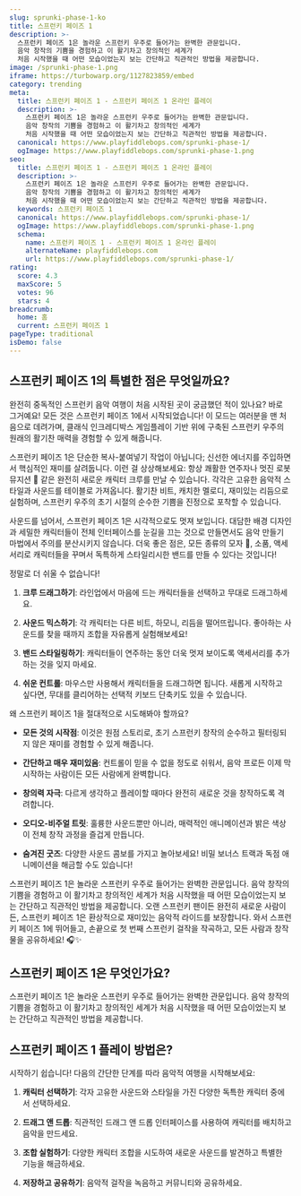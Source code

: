 ```yaml
---
slug: sprunki-phase-1-ko
title: 스프런키 페이즈 1
description: >-
  스프런키 페이즈 1은 놀라운 스프런키 우주로 들어가는 완벽한 관문입니다. 
  음악 창작의 기쁨을 경험하고 이 활기차고 창의적인 세계가 
  처음 시작했을 때 어떤 모습이었는지 보는 간단하고 직관적인 방법을 제공합니다.
image: /sprunki-phase-1.png
iframe: https://turbowarp.org/1127823859/embed
category: trending
meta:
  title: 스프런키 페이즈 1 - 스프런키 페이즈 1 온라인 플레이
  description: >-
    스프런키 페이즈 1은 놀라운 스프런키 우주로 들어가는 완벽한 관문입니다. 
    음악 창작의 기쁨을 경험하고 이 활기차고 창의적인 세계가 
    처음 시작했을 때 어떤 모습이었는지 보는 간단하고 직관적인 방법을 제공합니다.
  canonical: https://www.playfiddlebops.com/sprunki-phase-1/
  ogImage: https://www.playfiddlebops.com/sprunki-phase-1.png
seo:
  title: 스프런키 페이즈 1 - 스프런키 페이즈 1 온라인 플레이
  description: >-
    스프런키 페이즈 1은 놀라운 스프런키 우주로 들어가는 완벽한 관문입니다. 
    음악 창작의 기쁨을 경험하고 이 활기차고 창의적인 세계가 
    처음 시작했을 때 어떤 모습이었는지 보는 간단하고 직관적인 방법을 제공합니다.
  keywords: 스프런키 페이즈 1
  canonical: https://www.playfiddlebops.com/sprunki-phase-1/
  ogImage: https://www.playfiddlebops.com/sprunki-phase-1.png
  schema:
    name: 스프런키 페이즈 1 - 스프런키 페이즈 1 온라인 플레이
    alternateName: playfiddlebops.com
    url: https://www.playfiddlebops.com/sprunki-phase-1/
rating:
  score: 4.3
  maxScore: 5
  votes: 96
  stars: 4
breadcrumb:
  home: 홈
  current: 스프런키 페이즈 1
pageType: traditional
isDemo: false
---
```


## 스프런키 페이즈 1의 특별한 점은 무엇일까요?

완전히 중독적인 스프런키 음악 여행이 처음 시작된 곳이 궁금했던 적이 있나요? 바로 그거예요! 모든 것은 스프런키 페이즈 1에서 시작되었습니다! 이 모드는 여러분을 맨 처음으로 데려가며, 클래식 인크레디박스 게임플레이 기반 위에 구축된 스프런키 우주의 원래의 활기찬 매력을 경험할 수 있게 해줍니다.

스프런키 페이즈 1은 단순한 복사-붙여넣기 작업이 아닙니다; 신선한 에너지를 주입하면서 핵심적인 재미를 살려둡니다. 이런 걸 상상해보세요: 항상 쾌활한 연주자나 멋진 로봇 뮤지션 🤖 같은 완전히 새로운 캐릭터 크루를 만날 수 있습니다. 각각은 고유한 음악적 스타일과 사운드를 테이블로 가져옵니다. 활기찬 비트, 캐치한 멜로디, 재미있는 리듬으로 실험하며, 스프런키 우주의 초기 시절의 순수한 기쁨을 진정으로 포착할 수 있습니다.

사운드를 넘어서, 스프런키 페이즈 1은 시각적으로도 멋져 보입니다. 대담한 배경 디자인과 세밀한 캐릭터들이 전체 인터페이스를 눈길을 끄는 것으로 만들면서도 음악 만들기 마법에서 주의를 분산시키지 않습니다. 더욱 좋은 점은, 모든 종류의 모자 🎩, 소품, 액세서리로 캐릭터들을 꾸며서 독특하게 스타일리시한 밴드를 만들 수 있다는 것입니다!

정말로 더 쉬울 수 없습니다!

1. **크루 드래그하기**: 라인업에서 마음에 드는 캐릭터들을 선택하고 무대로 드래그하세요.

1. **사운드 믹스하기**: 각 캐릭터는 다른 비트, 하모니, 리듬을 떨어뜨립니다. 좋아하는 사운드를 찾을 때까지 조합을 자유롭게 실험해보세요!

1. **밴드 스타일링하기**: 캐릭터들이 연주하는 동안 더욱 멋져 보이도록 액세서리를 추가하는 것을 잊지 마세요.

1. **쉬운 컨트롤**: 마우스만 사용해서 캐릭터들을 드래그하면 됩니다. 새롭게 시작하고 싶다면, 무대를 클리어하는 선택적 키보드 단축키도 있을 수 있습니다.

왜 스프런키 페이즈 1을 절대적으로 시도해봐야 할까요?

- **모든 것의 시작점**: 이것은 원점 스토리로, 초기 스프런키 창작의 순수하고 필터링되지 않은 재미를 경험할 수 있게 해줍니다.

- **간단하고 매우 재미있음**: 컨트롤이 믿을 수 없을 정도로 쉬워서, 음악 프로든 이제 막 시작하는 사람이든 모든 사람에게 완벽합니다.

- **창의력 자극**: 다르게 생각하고 플레이할 때마다 완전히 새로운 것을 창작하도록 격려합니다.

- **오디오-비주얼 트릿**: 훌륭한 사운드뿐만 아니라, 매력적인 애니메이션과 밝은 색상이 전체 창작 과정을 즐겁게 만듭니다.

- **숨겨진 굿즈**: 다양한 사운드 콤보를 가지고 놀아보세요! 비밀 보너스 트랙과 독점 애니메이션을 해금할 수도 있습니다!

스프런키 페이즈 1은 놀라운 스프런키 우주로 들어가는 완벽한 관문입니다. 음악 창작의 기쁨을 경험하고 이 활기차고 창의적인 세계가 처음 시작했을 때 어떤 모습이었는지 보는 간단하고 직관적인 방법을 제공합니다. 오랜 스프런키 팬이든 완전히 새로운 사람이든, 스프런키 페이즈 1은 환상적으로 재미있는 음악적 라이드를 보장합니다. 와서 스프런키 페이즈 1에 뛰어들고, 손끝으로 첫 번째 스프런키 걸작을 작곡하고, 모든 사람과 창작물을 공유하세요! 🎧✨

## 스프런키 페이즈 1은 무엇인가요?

스프런키 페이즈 1은 놀라운 스프런키 우주로 들어가는 완벽한 관문입니다. 음악 창작의 기쁨을 경험하고 이 활기차고 창의적인 세계가 처음 시작했을 때 어떤 모습이었는지 보는 간단하고 직관적인 방법을 제공합니다.

## 스프런키 페이즈 1 플레이 방법은?

시작하기 쉽습니다! 다음의 간단한 단계를 따라 음악적 여행을 시작해보세요:

1. **캐릭터 선택하기**: 각자 고유한 사운드와 스타일을 가진 다양한 독특한 캐릭터 중에서 선택하세요.

1. **드래그 앤 드롭**: 직관적인 드래그 앤 드롭 인터페이스를 사용하여 캐릭터를 배치하고 음악을 만드세요.

1. **조합 실험하기**: 다양한 캐릭터 조합을 시도하여 새로운 사운드를 발견하고 특별한 기능을 해금하세요.

1. **저장하고 공유하기**: 음악적 걸작을 녹음하고 커뮤니티와 공유하세요.